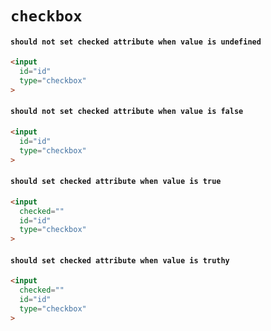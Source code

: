 # `checkbox`

#### `should not set checked attribute when value is undefined`

```html
<input
  id="id"
  type="checkbox"
>

```

#### `should not set checked attribute when value is false`

```html
<input
  id="id"
  type="checkbox"
>

```

#### `should set checked attribute when value is true`

```html
<input
  checked=""
  id="id"
  type="checkbox"
>

```

#### `should set checked attribute when value is truthy`

```html
<input
  checked=""
  id="id"
  type="checkbox"
>

```

